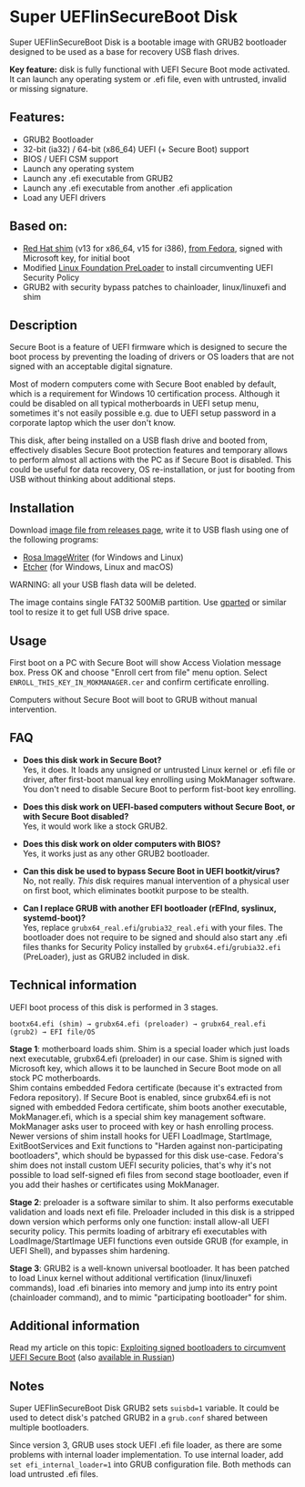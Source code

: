 Super UEFIinSecureBoot Disk
===========================

Super UEFIinSecureBoot Disk is a bootable image with GRUB2 bootloader designed to be used as a base for recovery USB flash drives.

**Key feature:** disk is fully functional with UEFI Secure Boot mode activated. It can launch any operating system or .efi file, even with untrusted, invalid or missing signature.

## Features:

 * GRUB2 Bootloader
 * 32-bit (ia32) / 64-bit (x86_64) UEFI (+ Secure Boot) support
 * BIOS / UEFI CSM support
 * Launch any operating system
 * Launch any .efi executable from GRUB2
 * Launch any .efi executable from another .efi application
 * Load any UEFI drivers

## Based on:

 * [Red Hat shim](https://github.com/rhboot/shim) (v13 for x86_64, v15 for i386), [from Fedora](https://apps.fedoraproject.org/packages/shim-signed), signed with Microsoft key, for initial boot
 * Modified [Linux Foundation PreLoader](https://git.kernel.org/pub/scm/linux/kernel/git/jejb/efitools.git) to install circumventing UEFI Security Policy
 * GRUB2 with security bypass patches to chainloader, linux/linuxefi and shim

## Description

Secure Boot is a feature of UEFI firmware which is designed to secure the boot process by preventing the loading of drivers or OS loaders that are not signed with an acceptable digital signature.

Most of modern computers come with Secure Boot enabled by default, which is a requirement for Windows 10 certification process. Although it could be disabled on all typical motherboards in UEFI setup menu, sometimes it's not easily possible e.g. due to UEFI setup password in a corporate laptop which the user don't know.

This disk, after being installed on a USB flash drive and booted from, effectively disables Secure Boot protection features and temporary allows to perform almost all actions with the PC as if Secure Boot is disabled. This could be useful for data recovery, OS re-installation, or just for booting from USB without thinking about additional steps.

## Installation

Download [image file from releases page](https://github.com/ValdikSS/Super-UEFIinSecureBoot-Disk/releases), write it to USB flash using one of the following programs:

* [Rosa ImageWriter](http://wiki.rosalab.ru/en/index.php/ROSA_ImageWriter) (for Windows and Linux)
* [Etcher](https://www.balena.io/etcher/) (for Windows, Linux and macOS)

WARNING: all your USB flash data will be deleted.

The image contains single FAT32 500MiB partition. Use [gparted](https://gparted.org/) or similar tool to resize it to get full USB drive space.

## Usage

First boot on a PC with Secure Boot will show Access Violation message box. Press OK and choose "Enroll cert from file" menu option. Select `ENROLL_THIS_KEY_IN_MOKMANAGER.cer` and confirm certificate enrolling.

Computers without Secure Boot will boot to GRUB without manual intervention.

## FAQ

* **Does this disk work in Secure Boot?**  
Yes, it does. It loads any unsigned or untrusted Linux kernel or .efi file or driver, after first-boot manual key enrolling using MokManager software. You don't need to disable Secure Boot to perform fist-boot key enrolling.

* **Does this disk work on UEFI-based computers without Secure Boot, or with Secure Boot disabled?**  
Yes, it would work like a stock GRUB2.

* **Does this disk work on older computers with BIOS?**  
Yes, it works just as any other GRUB2 bootloader.

* **Can this disk be used to bypass Secure Boot in UEFI bootkit/virus?**  
No, not really. *This* disk requires manual intervention of a physical user on first boot, which eliminates bootkit purpose to be stealth.

* **Can I replace GRUB with another EFI bootloader (rEFInd, syslinux, systemd-boot)?**  
Yes, replace `grubx64_real.efi`/`grubia32_real.efi` with your files. The bootloader does not require to be signed and should also start any .efi files thanks for Security Policy installed by `grubx64.efi`/`grubia32.efi` (PreLoader), just as GRUB2 included in disk.

## Technical information

UEFI boot process of this disk is performed in 3 stages.

`bootx64.efi (shim) → grubx64.efi (preloader) → grubx64_real.efi (grub2) → EFI file/OS`

**Stage 1**: motherboard loads shim. Shim is a special loader which just loads next executable, grubx64.efi (preloader) in our case. Shim is signed with Microsoft key, which allows it to be launched in Secure Boot mode on all stock PC motherboards.  
Shim contains embedded Fedora certificate (because it's extracted from Fedora repository). If Secure Boot is enabled, since grubx64.efi is not signed with embedded Fedora certificate, shim boots another executable, MokManager.efi, which is a special shim key management software. MokManager asks user to proceed with key or hash enrolling process.  
Newer versions of shim install hooks for UEFI LoadImage, StartImage, ExitBootServices and Exit functions to "Harden against non-participating bootloaders", which should be bypassed for this disk use-case. Fedora's shim does not install custom UEFI security policies, that's why it's not possible to load self-signed efi files from second stage bootloader, even if you add their hashes or certificates using MokManager.

**Stage 2**: preloader is a software similar to shim. It also performs executable validation and loads next efi file. Preloader included in this disk is a stripped down version which performs only one function: install allow-all UEFI security policy. This permits loading of arbitrary efi executables with LoadImage/StartImage UEFI functions even outside GRUB (for example, in UEFI Shell), and bypasses shim hardening.

**Stage 3**: GRUB2 is a well-known universal bootloader. It has been patched to load Linux kernel without additional vertification (linux/linuxefi commands), load .efi binaries into memory and jump into its entry point (chainloader command), and to mimic "participating bootloader" for shim.

## Additional information

Read my article on this topic: [Exploiting signed bootloaders to circumvent UEFI Secure Boot](https://habr.com/ru/post/446238/) (also [available in Russian](https://habr.com/ru/post/446072/))

## Notes

Super UEFIinSecureBoot Disk GRUB2 sets `suisbd=1` variable. It could be used to detect disk's patched GRUB2 in a `grub.conf` shared between multiple bootloaders.

Since version 3, GRUB uses stock UEFI .efi file loader, as there are some problems with internal loader implementation. To use internal loader, add `set efi_internal_loader=1` into GRUB configuration file. Both methods can load untrusted .efi files.
